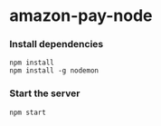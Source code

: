 # amazon-pay-node

### Install dependencies
`npm install`\
`npm install -g nodemon`

### Start the server
`npm start`
